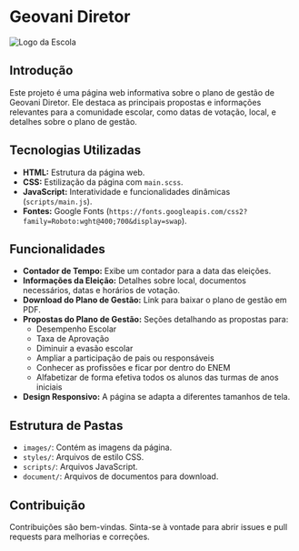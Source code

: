# Geovani Diretor

![Logo da Escola](./images/logo_escola.png)

## Introdução

Este projeto é uma página web informativa sobre o plano de gestão de Geovani Diretor. Ele destaca as principais propostas e informações relevantes para a comunidade escolar,
como datas de votação, local, e detalhes sobre o plano de gestão.

## Tecnologias Utilizadas

* **HTML:** Estrutura da página web.
* **CSS:** Estilização da página com `main.scss`.
* **JavaScript:** Interatividade e funcionalidades dinâmicas (`scripts/main.js`).
* **Fontes:** Google Fonts (`https://fonts.googleapis.com/css2?family=Roboto:wght@400;700&display=swap`).

## Funcionalidades

* **Contador de Tempo:** Exibe um contador para a data das eleições.
* **Informações da Eleição:** Detalhes sobre local, documentos necessários, datas e horários de votação.
* **Download do Plano de Gestão:** Link para baixar o plano de gestão em PDF.
* **Propostas do Plano de Gestão:** Seções detalhando as propostas para:
    * Desempenho Escolar
    * Taxa de Aprovação
    * Diminuir a evasão escolar
    * Ampliar a participação de pais ou responsáveis
    * Conhecer as profissões e ficar por dentro do ENEM
    * Alfabetizar de forma efetiva todos os alunos das turmas de anos iniciais
* **Design Responsivo:** A página se adapta a diferentes tamanhos de tela.

## Estrutura de Pastas

* `images/`: Contém as imagens da página.
* `styles/`: Arquivos de estilo CSS.
* `scripts/`: Arquivos JavaScript.
* `document/`: Arquivos de documentos para download.

## Contribuição

Contribuições são bem-vindas. Sinta-se à vontade para abrir issues e pull requests para melhorias e correções.
